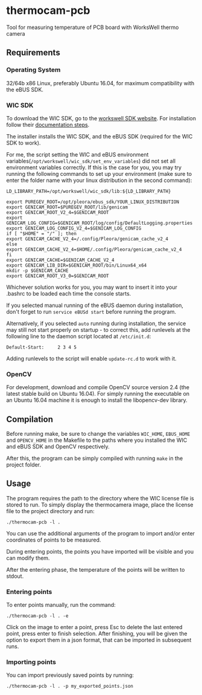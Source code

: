 # thermocam-pcb
Tool for measuring temperature of PCB board with WorksWell thermo camera

## Requirements

### Operating System

32/64b x86  Linux, preferably Ubuntu 16.04, for maximum compatibility with the eBUS SDK. 

### WIC SDK

To download the WIC SDK, go to the [workswell SDK website](workswell.cz/WIC_SDK/). For installation follow their [documentation steps](https://workswell.cz/WIC_SDK_new/Linux/doc/).

The installer installs the WIC SDK, and the eBUS SDK (required for the WIC SDK to work). 

For me, the script setting the WIC and eBUS environment variables(`/opt/workswell/wic_sdk/set_env_variables`) did not set all environment variables correctly. If this is the case for you, you may try running the following commands to set up your environment (make sure to enter the folder name with your linux distribution in the second command):

```
LD_LIBRARY_PATH=/opt/workswell/wic_sdk/lib:${LD_LIBRARY_PATH}

export PUREGEV_ROOT=/opt/pleora/ebus_sdk/YOUR_LINUX_DISTRIBUTION
export GENICAM_ROOT=$PUREGEV_ROOT/lib/genicam
export GENICAM_ROOT_V2_4=$GENICAM_ROOT
export GENICAM_LOG_CONFIG=$GENICAM_ROOT/log/config/DefaultLogging.properties
export GENICAM_LOG_CONFIG_V2_4=$GENICAM_LOG_CONFIG
if [ "$HOME" = "/" ]; then
export GENICAM_CACHE_V2_4=/.config/Pleora/genicam_cache_v2_4
else
export GENICAM_CACHE_V2_4=$HOME/.config/Pleora/genicam_cache_v2_4
fi
export GENICAM_CACHE=$GENICAM_CACHE_V2_4
export GENICAM_LIB_DIR=$GENICAM_ROOT/bin/Linux64_x64
mkdir -p $GENICAM_CACHE
export GENICAM_ROOT_V3_0=$GENICAM_ROOT
```

Whichever solution works for you, you may want to insert it into your .bashrc to be loaded each time the console starts.

If you selected manual running of the eBUS daemon during installation, don't forget to run `service eBUSd start` before running the program.

Alternatively, if you selected `auto` running during installation, the service may still not start properly on startup - to correct this, add runlevels at the following line to the daemon script located at `/etc/init.d`: 

`Default-Start:     2 3 4 5`

Adding runlevels to the script will enable `update-rc.d` to work with it.

### OpenCV

For development, download and compile OpenCV source version 2.4 (the latest stable build on Ubuntu 16.04). For simply running the executable on an Ubuntu 16.04 machine it is enough to install the libopencv-dev library.

## Compilation

Before running make, be sure to change the variables `WIC_HOME`, `EBUS_HOME` and `OPENCV_HOME` in the Makefile to the paths where you installed the WIC and eBUS SDK and OpenCV respectively.

After this, the program can be simply compiled with running `make` in the project folder.

## Usage

The program requires the path to the directory where the WIC license file is stored to run. To simply display the thermocamera image, place the license file to the project directory and run:

`./thermocam-pcb -l .`

You can use the additional arguments of the program to import and/or enter coordinates of points to be measured. 

During entering points, the points you have imported will be visible and you can modify them. 

After the entering phase, the temperature of the points will be written to stdout. 

### Entering points

To enter points manually, run the command:

`./thermocam-pcb -l . -e`

Click on the image to enter a point, press Esc to delete the last entered point, press enter to finish selection. After finishing, you will be given the option to export them in a json format, that can be imported in subsequent runs.

### Importing points

You can import previously saved points by running:

`./thermocam-pcb -l . -p my_exported_points.json`
